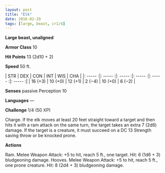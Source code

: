 ```yaml
---
layout: post
title: "Elk"
date: 2016-02-29
tags: [large, beast, cr1/4]
---
```


**Large beast, unaligned**

**Armor Class** 10

**Hit Points** 13 (2d10 + 2)

**Speed** 50 ft.

|   STR   |   DEX   |   CON   |   INT   |   WIS   |   CHA   |
|: ----- :|: ----- :|: ----- :|: ----- :|: ----- :|: ----- :|
| 16 (+3) | 10 (+0) | 12 (+1) | 2 (−4) | 10 (+0) | 6 (−2) |

**Senses** passive Perception 10 

**Languages** — 

**Challenge** 1/4 (50 XP)

 Charge. If the elk moves at least 20 feet straight toward a target and then hits it with a ram attack on the same turn, the target takes an extra 7 (2d6) damage. If the target is a creature, it must succeed on a DC 13 Strength saving throw or be knocked prone. 

**Actions** 

Ram. Melee Weapon Attack: +5 to hit, reach 5 ft., one target. Hit: 6 (1d6 + 3) bludgeoning damage. Hooves. Melee Weapon Attack: +5 to hit, reach 5 ft., one prone creature. Hit: 8 (2d4 + 3) bludgeoning damage.